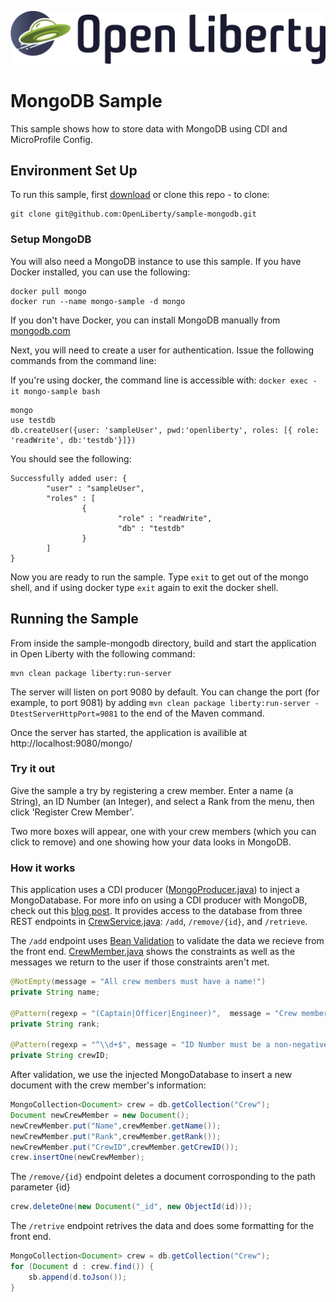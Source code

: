 ![](https://github.com/OpenLiberty/open-liberty/blob/master/logos/logo_horizontal_light_navy.png)

# MongoDB Sample
This sample shows how to store data with MongoDB using CDI and MicroProfile Config.

## Environment Set Up
To run this sample, first [download](https://github.com/OpenLiberty/sample-mongodb/archive/master.zip) or clone this repo - to clone:
```
git clone git@github.com:OpenLiberty/sample-mongodb.git
```

### Setup MongoDB
You will also need a MongoDB instance to use this sample. If you have Docker installed, you can use the following:

```
docker pull mongo
docker run --name mongo-sample -d mongo
```

If you don't have Docker, you can install MongoDB manually from [mongodb.com](https://docs.mongodb.com/manual/administration/install-community/)

Next, you will need to create a user for authentication. Issue the following commands from the command line: 

If you're using docker, the command line is accessible with: `docker exec -it mongo-sample bash`

```
mongo
use testdb
db.createUser({user: 'sampleUser', pwd:'openliberty', roles: [{ role: 'readWrite', db:'testdb'}]})
```

You should see the following:
```
Successfully added user: {
        "user" : "sampleUser",
        "roles" : [
                {
                        "role" : "readWrite",
                        "db" : "testdb"
                }
        ]
}
```
Now you are ready to run the sample. Type `exit` to get out of the mongo shell, and if using docker type `exit` again to exit the docker shell.

## Running the Sample
From inside the sample-mongodb directory, build and start the application in Open Liberty with the following command:
```
mvn clean package liberty:run-server
```
The server will listen on port 9080 by default. You can change the port (for example, to port 9081) by adding `mvn clean package liberty:run-server -DtestServerHttpPort=9081` to the end of the Maven command.

Once the server has started, the application is availible at http://localhost:9080/mongo/

### Try it out
Give the sample a try by registering a crew member. Enter a name (a String), an ID Number (an Integer), and select a Rank from the menu, then click 'Register Crew Member'.

Two more boxes will appear, one with your crew members (which you can click to remove) and one showing how your data looks in MongoDB.

### How it works
This application uses a CDI producer ([MongoProducer.java](https://github.com/OpenLiberty/sample-mongodb/tree/master/src/main/java/io/openliberty/sample/mongo/MongoProducer.java)) to inject a MongoDatabase. For more info on using a CDI producer with MongoDB, check out this [blog post](openliberty.io/blog/). It provides access to the database from three REST endpoints in [CrewService.java](https://github.com/OpenLiberty/sample-mongodb/tree/master/src/main/java/io/openliberty/sample/application/CrewService.java): `/add`, `/remove/{id}`, and `/retrieve`.

The `/add` endpoint uses [Bean Validation](https://openliberty.io/guides/bean-validation.html) to validate the data we recieve from the front end. [CrewMember.java](https://github.com/OpenLiberty/sample-mongodb/tree/master/src/main/java/io/openliberty/sample/application/CrewMember.java) shows the constraints as well as the messages we return to the user if those constraints aren't met.
```java
@NotEmpty(message = "All crew members must have a name!")
private String name;

@Pattern(regexp = "(Captain|Officer|Engineer)",  message = "Crew member must be one of the listed ranks!")
private String rank;

@Pattern(regexp = "^\\d+$", message = "ID Number must be a non-negative integer!")
private String crewID; 
```
After validation, we use the injected MongoDatabase to insert a new document with the crew member's information:
```java
MongoCollection<Document> crew = db.getCollection("Crew");
Document newCrewMember = new Document();
newCrewMember.put("Name",crewMember.getName());
newCrewMember.put("Rank",crewMember.getRank());
newCrewMember.put("CrewID",crewMember.getCrewID());
crew.insertOne(newCrewMember);
```

The `/remove/{id}` endpoint deletes a document corrosponding to the path parameter {id}
```java
crew.deleteOne(new Document("_id", new ObjectId(id))); 
```
The `/retrive` endpoint retrives the data and does some formatting for the front end.
```java
MongoCollection<Document> crew = db.getCollection("Crew");
for (Document d : crew.find()) {
	sb.append(d.toJson());
}
```


